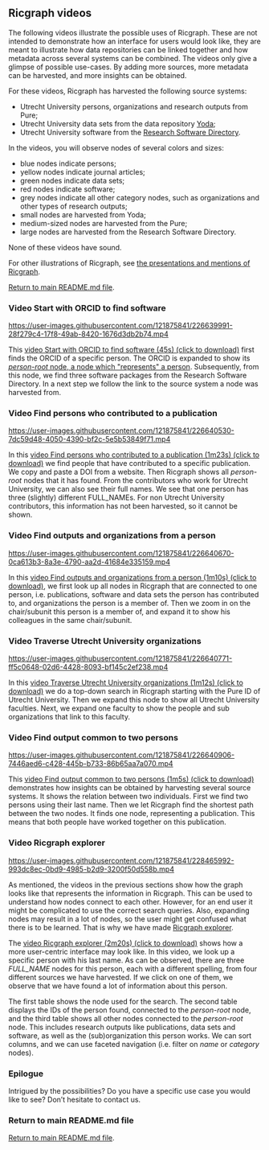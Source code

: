 ## Ricgraph videos

The following videos illustrate the possible uses of Ricgraph. 
These are not intended to demonstrate how an interface
for users would look like, they are meant to illustrate how data repositories can
be linked together and how metadata across several systems can be combined.
The videos only give a glimpse of possible use-cases. By adding more sources, 
more metadata can be harvested, and more insights can be obtained.

For these videos, Ricgraph has harvested the following source systems:
* Utrecht University persons, organizations and research outputs from Pure;
* Utrecht University data sets
  from the data repository [Yoda](https://search.datacite.org/repositories/delft.uu);
* Utrecht University software
  from the [Research Software Directory](https://research-software-directory.org).

In the videos, you will observe nodes of several colors and sizes:
* blue nodes indicate persons;
* yellow nodes indicate journal articles;
* green nodes indicate data sets;
* red nodes indicate software;
* grey nodes indicate all other category nodes, such as organizations and other types of research outputs;
* small nodes are harvested from Yoda;
* medium-sized nodes are harvested from the Pure;
* large nodes are harvested from the Research Software Directory.

None of these videos have sound.

For other illustrations of Ricgraph, see [the presentations and mentions of Ricgraph](ricgraph_publications_presentations_mentions.md).

[Return to main README.md file](../README.md).

### Video Start with ORCID to find software
https://user-images.githubusercontent.com/121875841/226639991-28f279c4-17f8-49ab-8420-1676d3db2b74.mp4

This [video Start with ORCID to find 
software (45s) (click to download)](videos/ricgraph_find_software_from_orcid.mp4)
first finds the ORCID of a specific person. The ORCID is expanded to show its 
[*person-root* node, a node which "represents" a person](ricgraph_details.md#person-root-node-in-ricgraph).
Subsequently, from this node, we find three software packages from the Research
Software Directory. In a next step we follow the link to the source system a node was harvested from.

### Video Find persons who contributed to a publication
https://user-images.githubusercontent.com/121875841/226640530-7dc59d48-4050-4390-bf2c-5e5b53849f71.mp4

In this [video Find persons who contributed to a 
publication (1m23s) (click to download)](videos/ricgraph_find_persons_who_contributed_to_output.mp4)
we find people that have contributed to a specific publication. 
We copy and paste a DOI from a website. Then
Ricgraph shows all *person-root* nodes that it has found. From the contributors who work for Utrecht
University, we can also see their full names. 
We see that one person has three (slightly) different FULL_NAMEs.
For non Utrecht University contributors, this information
has not been harvested, so it cannot be shown. 

### Video Find outputs and organizations from a person
https://user-images.githubusercontent.com/121875841/226640670-0ca613b3-8a3e-4790-aa2d-41684e335159.mp4

In this [video Find outputs and organizations from 
a person (1m10s) (click to download)](videos/ricgraph_find_outputs_and_organizations_from_person.mp4),
we first look up all nodes in Ricgraph that are connected to
one person, i.e. publications, software and data sets the person has contributed to, 
and organizations the person is a member of.
Then we zoom in on the 
chair/subunit this person is a member of, and expand it to show his colleagues in the same chair/subunit.

### Video Traverse Utrecht University organizations
https://user-images.githubusercontent.com/121875841/226640771-ff5c0648-02d6-4428-8093-bf145c2ef238.mp4

In this [video Traverse Utrecht University 
organizations (1m12s) (click to download)](videos/ricgraph_traverse_uu_organizations.mp4)
we do a top-down search in Ricgraph starting with the Pure ID of Utrecht University. 
Then we expand this node to show all Utrecht University faculties. 
Next, we expand one faculty to show the people and
sub organizations that link to this faculty.

### Video Find output common to two persons
https://user-images.githubusercontent.com/121875841/226640906-7446aed6-c428-445b-b733-86b65aa7a070.mp4

This [video Find output common to two 
persons (1m5s) (click to download)](videos/ricgraph_find_output_common_to_2_persons.mp4)
demonstrates how insights can be obtained by harvesting several source systems. It shows the
relation between two individuals. First we find two persons using their last name. 
Then we let Ricgraph find the
shortest path between the two nodes. It finds one node, representing a publication. 
This means that both people have worked together on this publication.

### Video Ricgraph explorer
https://user-images.githubusercontent.com/121875841/228465992-993dc8ec-0bd9-4985-b2d9-3200f50d558b.mp4

As mentioned, the videos in the previous sections 
show how the graph looks like that represents the information
in Ricgraph. This can be used to understand how nodes connect to each other.
However, for an end user it might be complicated to use the correct
search queries. Also, expanding nodes may result in a lot of nodes, so the user might
get confused what there is to be learned. That is why we have made 
[Ricgraph explorer](ricgraph_query_visualize.md#how-to-use-ricgraph-explorer).

The [video Ricgraph explorer (2m20s) (click to download)](videos/ricgraph_ricgraph_explorer.mp4)
shows how a more user-centric interface may look like. 
In this video, we look
up a specific person with his last name. As can be observed, there are three *FULL_NAME*
nodes
for this person, each with a different spelling, from four different sources we have
harvested. 
If we click on one of them, we observe that we have found a lot of information about
this person. 

The first table shows the node used for the search.
The second table displays the IDs of the person found, connected to the *person-root*
node, and the third table shows all other nodes connected to the *person-root* node.
This includes research outputs like publications, data sets and software, as well as
the (sub)organization this person works. We can sort columns, and we can use 
faceted navigation (i.e. filter on *name* or *category* nodes).

### Epilogue
Intrigued by the possibilities? Do you have a specific use case you would like to see? 
Don’t hesitate to contact us.

### Return to main README.md file

[Return to main README.md file](../README.md).
